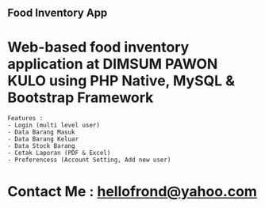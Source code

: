 ## Food Inventory App

# Web-based food inventory application at DIMSUM PAWON KULO using PHP Native, MySQL & Bootstrap Framework

    Features :
    - Login (multi level user)
    - Data Barang Masuk
    - Data Barang Keluar
    - Data Stock Barang
    - Cetak Laporan (PDF & Excel)
    - Preferencess (Account Setting, Add new user)

# Contact Me : hellofrond@yahoo.com

